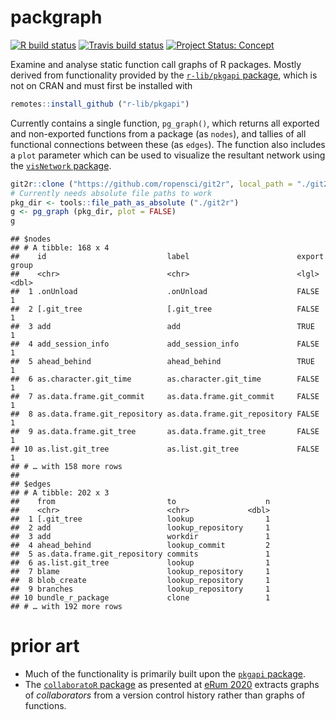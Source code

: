 # packgraph

<!-- badges: start -->

[![R build
status](https://github.com/mpadge/packgraph/workflows/R-CMD-check/badge.svg)](https://github.com/mpadge/packgraph/actions)
[![Travis build
status](https://travis-ci.org/mpadge/packgraph.svg?branch=master)](https://travis-ci.org/mpadge/packgraph)
[![Project Status:
Concept](https://www.repostatus.org/badges/latest/concept.svg)](https://www.repostatus.org/#concept)
<!-- badges: end -->

Examine and analyse static function call graphs of R packages. Mostly
derived from functionality provided by the [`r-lib/pkgapi`
package](https://github.com/r-lib/pkgapi), which is not on CRAN and must
first be installed with

``` r
remotes::install_github ("r-lib/pkgapi")
```

Currently contains a single function, `pg_graph()`, which returns all
exported and non-exported functions from a package (as `nodes`), and
tallies of all functional connections between these (as `edges`). The
function also includes a `plot` parameter which can be used to visualize
the resultant network using the [`visNetwork`
package](https://github.com/datastorm-open/visNetwork).

``` r
git2r::clone ("https://github.com/ropensci/git2r", local_path = "./git2r")
# Currently needs absolute file paths to work
pkg_dir <- tools::file_path_as_absolute ("./git2r")
g <- pg_graph (pkg_dir, plot = FALSE)
g
```

    ## $nodes
    ## # A tibble: 168 x 4
    ##    id                           label                        export group
    ##    <chr>                        <chr>                        <lgl>  <dbl>
    ##  1 .onUnload                    .onUnload                    FALSE      1
    ##  2 [.git_tree                   [.git_tree                   FALSE      1
    ##  3 add                          add                          TRUE       1
    ##  4 add_session_info             add_session_info             FALSE      1
    ##  5 ahead_behind                 ahead_behind                 TRUE       1
    ##  6 as.character.git_time        as.character.git_time        FALSE      1
    ##  7 as.data.frame.git_commit     as.data.frame.git_commit     FALSE      1
    ##  8 as.data.frame.git_repository as.data.frame.git_repository FALSE      1
    ##  9 as.data.frame.git_tree       as.data.frame.git_tree       FALSE      1
    ## 10 as.list.git_tree             as.list.git_tree             FALSE      1
    ## # … with 158 more rows
    ## 
    ## $edges
    ## # A tibble: 202 x 3
    ##    from                         to                    n
    ##    <chr>                        <chr>             <dbl>
    ##  1 [.git_tree                   lookup                1
    ##  2 add                          lookup_repository     1
    ##  3 add                          workdir               1
    ##  4 ahead_behind                 lookup_commit         2
    ##  5 as.data.frame.git_repository commits               1
    ##  6 as.list.git_tree             lookup                1
    ##  7 blame                        lookup_repository     1
    ##  8 blob_create                  lookup_repository     1
    ##  9 branches                     lookup_repository     1
    ## 10 bundle_r_package             clone                 1
    ## # … with 192 more rows

# prior art

  - Much of the functionality is primarily built upon the [`pkgapi`
    package](https://github.com/r-lib/pkgapi).
  - The [`collaboratoR`
    package](https://github.com/bupaverse/collaborateR) as presented at
    [eRum
    2020](https://milano-r.github.io/erum2020program/regular-talks.html#using-process-mining-principles-to-extract-a-collaboration-graph-from-a-version-control-system-log)
    extracts graphs of *collaborators* from a version control history
    rather than graphs of functions.
